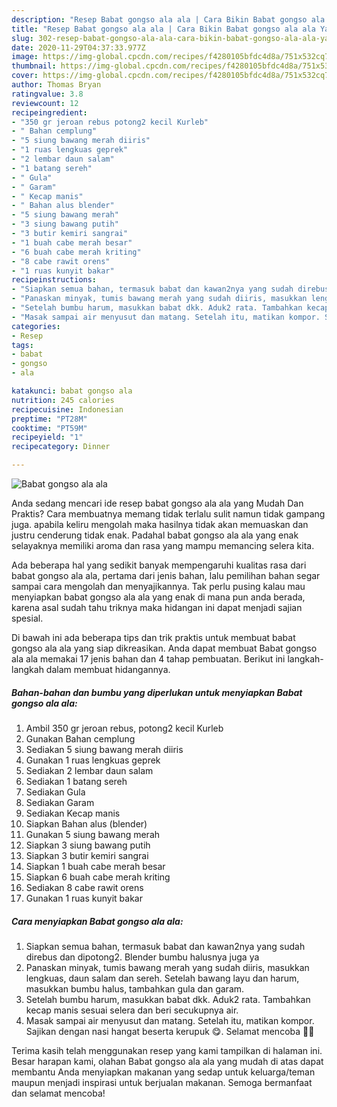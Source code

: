 ```yaml
---
description: "Resep Babat gongso ala ala | Cara Bikin Babat gongso ala ala Yang Lezat Sekali"
title: "Resep Babat gongso ala ala | Cara Bikin Babat gongso ala ala Yang Lezat Sekali"
slug: 302-resep-babat-gongso-ala-ala-cara-bikin-babat-gongso-ala-ala-yang-lezat-sekali
date: 2020-11-29T04:37:33.977Z
image: https://img-global.cpcdn.com/recipes/f4280105bfdc4d8a/751x532cq70/babat-gongso-ala-ala-foto-resep-utama.jpg
thumbnail: https://img-global.cpcdn.com/recipes/f4280105bfdc4d8a/751x532cq70/babat-gongso-ala-ala-foto-resep-utama.jpg
cover: https://img-global.cpcdn.com/recipes/f4280105bfdc4d8a/751x532cq70/babat-gongso-ala-ala-foto-resep-utama.jpg
author: Thomas Bryan
ratingvalue: 3.8
reviewcount: 12
recipeingredient:
- "350 gr jeroan rebus potong2 kecil Kurleb"
- " Bahan cemplung"
- "5 siung bawang merah diiris"
- "1 ruas lengkuas geprek"
- "2 lembar daun salam"
- "1 batang sereh"
- " Gula"
- " Garam"
- " Kecap manis"
- " Bahan alus blender"
- "5 siung bawang merah"
- "3 siung bawang putih"
- "3 butir kemiri sangrai"
- "1 buah cabe merah besar"
- "6 buah cabe merah kriting"
- "8 cabe rawit orens"
- "1 ruas kunyit bakar"
recipeinstructions:
- "Siapkan semua bahan, termasuk babat dan kawan2nya yang sudah direbus dan dipotong2. Blender bumbu halusnya juga ya"
- "Panaskan minyak, tumis bawang merah yang sudah diiris, masukkan lengkuas, daun salam dan sereh. Setelah bawang layu dan harum, masukkan bumbu halus, tambahkan gula dan garam."
- "Setelah bumbu harum, masukkan babat dkk. Aduk2 rata. Tambahkan kecap manis sesuai selera dan beri secukupnya air."
- "Masak sampai air menyusut dan matang. Setelah itu, matikan kompor. Sajikan dengan nasi hangat beserta kerupuk 😋. Selamat mencoba 🙏🥰"
categories:
- Resep
tags:
- babat
- gongso
- ala

katakunci: babat gongso ala 
nutrition: 245 calories
recipecuisine: Indonesian
preptime: "PT28M"
cooktime: "PT59M"
recipeyield: "1"
recipecategory: Dinner

---
```



![Babat gongso ala ala](https://img-global.cpcdn.com/recipes/f4280105bfdc4d8a/751x532cq70/babat-gongso-ala-ala-foto-resep-utama.jpg)

Anda sedang mencari ide resep babat gongso ala ala yang Mudah Dan Praktis? Cara membuatnya memang tidak terlalu sulit namun tidak gampang juga. apabila keliru mengolah maka hasilnya tidak akan memuaskan dan justru cenderung tidak enak. Padahal babat gongso ala ala yang enak selayaknya memiliki aroma dan rasa yang mampu memancing selera kita.



Ada beberapa hal yang sedikit banyak mempengaruhi kualitas rasa dari babat gongso ala ala, pertama dari jenis bahan, lalu pemilihan bahan segar sampai cara mengolah dan menyajikannya. Tak perlu pusing kalau mau menyiapkan babat gongso ala ala yang enak di mana pun anda berada, karena asal sudah tahu triknya maka hidangan ini dapat menjadi sajian spesial.


Di bawah ini ada beberapa tips dan trik praktis untuk membuat babat gongso ala ala yang siap dikreasikan. Anda dapat membuat Babat gongso ala ala memakai 17 jenis bahan dan 4 tahap pembuatan. Berikut ini langkah-langkah dalam membuat hidangannya.

<!--inarticleads1-->

##### Bahan-bahan dan bumbu yang diperlukan untuk menyiapkan Babat gongso ala ala:

1. Ambil 350 gr jeroan rebus, potong2 kecil Kurleb
1. Gunakan  Bahan cemplung
1. Sediakan 5 siung bawang merah diiris
1. Gunakan 1 ruas lengkuas geprek
1. Sediakan 2 lembar daun salam
1. Sediakan 1 batang sereh
1. Sediakan  Gula
1. Sediakan  Garam
1. Sediakan  Kecap manis
1. Siapkan  Bahan alus (blender)
1. Gunakan 5 siung bawang merah
1. Siapkan 3 siung bawang putih
1. Siapkan 3 butir kemiri sangrai
1. Siapkan 1 buah cabe merah besar
1. Siapkan 6 buah cabe merah kriting
1. Sediakan 8 cabe rawit orens
1. Gunakan 1 ruas kunyit bakar




<!--inarticleads2-->

##### Cara menyiapkan Babat gongso ala ala:

1. Siapkan semua bahan, termasuk babat dan kawan2nya yang sudah direbus dan dipotong2. Blender bumbu halusnya juga ya
1. Panaskan minyak, tumis bawang merah yang sudah diiris, masukkan lengkuas, daun salam dan sereh. Setelah bawang layu dan harum, masukkan bumbu halus, tambahkan gula dan garam.
1. Setelah bumbu harum, masukkan babat dkk. Aduk2 rata. Tambahkan kecap manis sesuai selera dan beri secukupnya air.
1. Masak sampai air menyusut dan matang. Setelah itu, matikan kompor. Sajikan dengan nasi hangat beserta kerupuk 😋. Selamat mencoba 🙏🥰




Terima kasih telah menggunakan resep yang kami tampilkan di halaman ini. Besar harapan kami, olahan Babat gongso ala ala yang mudah di atas dapat membantu Anda menyiapkan makanan yang sedap untuk keluarga/teman maupun menjadi inspirasi untuk berjualan makanan. Semoga bermanfaat dan selamat mencoba!

